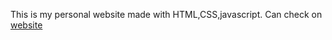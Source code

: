 This is my personal website made with HTML,CSS,javascript. Can check on [website](tanishqgandhi.me)
